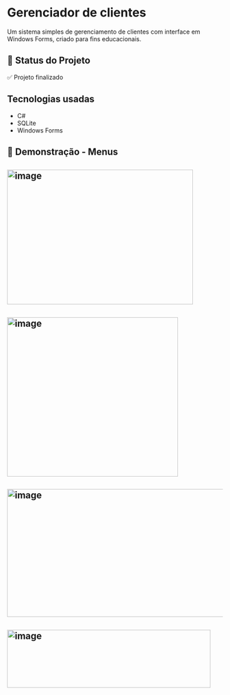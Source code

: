 # Gerenciador de clientes

Um sistema simples de gerenciamento de clientes com interface em Windows Forms, criado para fins educacionais.

## 🚧 Status do Projeto

✅ Projeto finalizado

## Tecnologias usadas

- C#
- SQLite
- Windows Forms

## 📸 Demonstração - Menus

## <img width="434" height="314" alt="image" src="https://github.com/user-attachments/assets/3ec24cee-99e4-4ff5-b1a6-d5c9229c2163" />
## <img width="399" height="371" alt="image" src="https://github.com/user-attachments/assets/b9b53f39-966c-4066-97f1-6a857440e621" />
## <img width="611" height="298" alt="image" src="https://github.com/user-attachments/assets/b47b8306-db34-4cab-b5aa-646afa9663dd" />
## <img width="475" height="135" alt="image" src="https://github.com/user-attachments/assets/b023705d-aa5d-4869-a09b-c9190dd3d7cd" />
